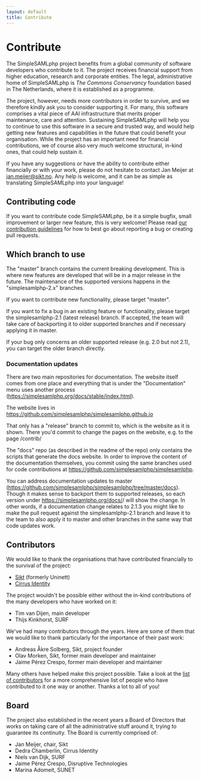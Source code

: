 ```yaml
---
layout: default
title: Contribute 
---
```

# Contribute 

The SimpleSAMLphp project benefits from a global community of software developers who contribute to it.
The project receives financial support from higher education, research and corporate entities. The
legal, administrative home of SimpleSAMLphp is _The Commons Conservancy_ foundation based in The Netherlands, where it
is established as a programme.

The project, however, needs more contributors in order to survive, and we therefore kindly ask you to consider
supporting it. For many, this software comprises a vital piece of AAI infrastructure that merits proper maintenance,
care and attention. Sustaining SimpleSAMLphp will help you to continue to use this software in a secure and trusted way,
and would help getting new features and capabilities in the future that could benefit your organisation. While the
project has an important need for financial contributions, we of course also very much welcome structural, in-kind
ones, that could help sustain it.

If you have any suggestions or have the ability to contribute either financially or with your work, please do not
hesitate to contact Jan Meijer at jan.meijer@sikt.no. Any help is welcome, and it can be as simple as translating
SimpleSAMLphp into your language!

## Contributing code

If you want to contribute code SimpleSAMLphp, be it a simple bugfix, small improvement or larger new feature,
this is very welcome! Please read
[our contribution guidelines](https://github.com/simplesamlphp/simplesamlphp/blob/master/CONTRIBUTING.md)
for how to best go about reporting a bug or creating pull requests.

## Which branch to use

The "master" branch contains the current breaking development. This is
where new features are developed that will be in a major release in
the future. The maintenance of the supported versions happens in the
"simplesamlphp-2.x" branches.

If you want to contribute new functionality, please target "master".

If you want to fix a bug in an existing feature or functionality,
please target the simplesamlphp-2.1 (latest release) branch. If
accepted, the team will take care of backporting it to older supported
branches and if necessary applying it in master. 

If your bug only concerns an older supported release (e.g. 2.0 but not
2.1), you can target the older branch directly.

### Documentation updates

There are two main repositories for documentation. The website itself
comes from one place and everything that is under the "Documentation"
menu uses another process
(https://simplesamlphp.org/docs/stable/index.html).

The website lives in https://github.com/simplesamlphp/simplesamlphp.github.io

That only has a "release" branch to commit to, which is the website as
it is shown. There you'd commit to change the pages on the website,
e.g. to the page /contrib/

The "docs" repo (as described in the readme of the repo) only contains
the scripts that generate the docs website. In order to improve the
content of the documentation themselves, you commit using the same branches used
for code contributions at
https://github.com/simplesamlphp/simplesamlphp.

You can address documentation updates to master
(https://github.com/simplesamlphp/simplesamlphp/tree/master/docs).
Though it makes sense to backport them to supported releases, so each
version under https://simplesamlphp.org/docs/<VERSION>/ will show the
change. In other words, if a documentation change relates to 2.1.3 you
might like to make the pull request against the simplesamlphp-2.1
branch and leave it to the team to also apply it to master and other
branches in the same way that code updates work.



## Contributors

We would like to thank the organisations that have contributed financially to the survival of the project:

* [Sikt](https://sikt.no/) (formerly Uninett)
* [Cirrus Identity](https://www.cirrusidentity.com/)

The project wouldn't be possible either without the in-kind contributions of the many developers who have worked on it:

* Tim van Dijen, main developer
* Thijs Kinkhorst, SURF

We've had many contributors through the years. Here are some of them that we would like to thank particularly for the
importance of their past work:

* Andreas Åkre Solberg, Sikt, project founder
* Olav Morken, Sikt, former main developer and maintainer
* Jaime Pérez Crespo, former main developer and maintainer

Many others have helped make this project possible. Take a look at the [list of
contributors](https://github.com/simplesamlphp/simplesamlphp/graphs/contributors) for a more comprehensive list of
people who have contributed to it one way or another. Thanks a lot to all of you!

## Board

The project also established in the recent years a Board of Directors that works on taking care of all the
administrative stuff around it, trying to guarantee its continuity. The Board is currently comprised of:

* Jan Meijer, chair, Sikt
* Dedra Chamberlin, Cirrus Identity
* Niels van Dijk, SURF
* Jaime Pérez Crespo, Disruptive Technologies
* Marina Adomeit, SUNET
